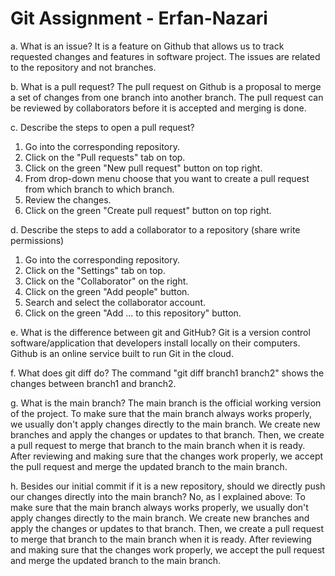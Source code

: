 # Git Assignment - Erfan-Nazari


a. What is an issue?
It is a feature on Github that allows us to track requested changes and features in software project. The issues are related to the repository and not branches.

b. What is a pull request?
The pull request on Github is a proposal to merge a set of changes from one branch into another branch. The pull request can be reviewed by collaborators before it is accepted and merging is done.

c. Describe the steps to open a pull request?
1) Go into the corresponding repository.
2) Click on the "Pull requests" tab on top.
3) Click on the green "New pull request" button on top right.
4) From drop-down menu choose that you want to create a pull request from which branch to which branch.
5) Review the changes.
6) Click on the green "Create pull request" button on top right.

d. Describe the steps to add a collaborator to a repository (share write permissions)
1) Go into the corresponding repository.
2) Click on the "Settings" tab on top.
3) Click on the "Collaborator" on the right.
4) Click on the green "Add people" button.
5) Search and select the collaborator account.
6) Click on the green "Add ... to this repository" button.

e. What is the difference between git and GitHub?
Git is a version control software/application that developers install locally on their computers.
Github is an online service built to run Git in the cloud.

f. What does git diff do?
The command "git diff branch1 branch2" shows the changes between branch1 and branch2.

g. What is the main branch?
The main branch is the official working version of the project. To make sure that the main branch always works properly, we usually don't apply changes directly to the main branch. We create new branches and apply the changes or updates to that branch. Then, we create a pull request to merge that branch to the main branch when it is ready. After reviewing and making sure that the changes work properly, we accept the pull request and merge the updated branch to the main branch.

h. Besides our initial commit if it is a new repository, should we directly push our changes directly into the main branch?
No, as I explained above: To make sure that the main branch always works properly, we usually don't apply changes directly to the main branch. We create new branches and apply the changes or updates to that branch. Then, we create a pull request to merge that branch to the main branch when it is ready. After reviewing and making sure that the changes work properly, we accept the pull request and merge the updated branch to the main branch.